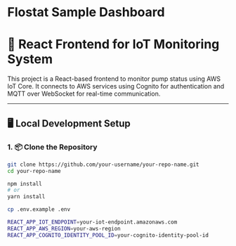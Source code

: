# Flostat Sample Dashboard

# 🚀 React Frontend for IoT Monitoring System

This project is a React-based frontend to monitor pump status using AWS IoT Core. It connects to AWS services using Cognito for authentication and MQTT over WebSocket for real-time communication.

---

## 🖥️ Local Development Setup

### 1. 📦 Clone the Repository

```bash
git clone https://github.com/your-username/your-repo-name.git
cd your-repo-name

npm install
# or
yarn install

cp .env.example .env

REACT_APP_IOT_ENDPOINT=your-iot-endpoint.amazonaws.com
REACT_APP_AWS_REGION=your-aws-region
REACT_APP_COGNITO_IDENTITY_POOL_ID=your-cognito-identity-pool-id

